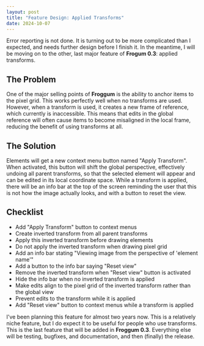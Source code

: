 ```yaml
---
layout: post
title: "Feature Design: Applied Transforms"
date: 2024-10-07
---
```


Error reporting is not done. It is turning out to be more complicated than I expected, and needs
further design before I finish it. In the meantime, I will be moving on to the other, last major
feature of **Frogum 0.3**: applied transforms.

## The Problem

One of the major selling points of **Froggum** is the ability to anchor items to the pixel grid.
This works perfectly well when no transforms are used. However, when a transform is used, it
creates a new frame of reference, which currently is inaccessible. This means that edits in the
global reference will often cause items to become misaligned in the local frame, reducing the
benefit of using transforms at all.

## The Solution

Elements will get a new context menu button named "Apply Transform". When activated, this button
will shift the global perspective, effectively undoing all parent transforms, so that the selected
element will appear and can be edited in its local coordinate space. While a transform is applied,
there will be an info bar at the top of the screen reminding the user that this is not how the
image actually looks, and with a button to reset the view.

## Checklist

* Add "Apply Transform" button to context menus
* Create inverted transform from all parent transforms
* Apply this inverted transform before drawing elements
* Do not apply the inverted transform when drawing pixel grid
* Add an info bar stating "Viewing image from the perspective of 'element name'"
* Add a button to the info bar saying "Reset view"
* Remove the inverted transform when "Reset view" button is activated
* Hide the info bar when no inverted transform is applied
* Make edits align to the pixel grid of the inverted transform rather than the global view
* Prevent edits to the transform while it is applied
* Add "Reset view" button to context menus while a transform is applied

I've been planning this feature for almost two years now. This is a relatively niche feature, but
I do expect it to be useful for people who use transforms. This is the last feature that will be
added in **Froggum 0.3**. Everything else will be testing, bugfixes, and documentation, and then
(finally) the release.

